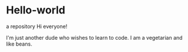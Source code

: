 # Hello-world
a repository
Hi everyone!

I'm just another dude who wishes to learn to code.
I am a vegetarian and like beans.
